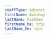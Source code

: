 ```yaml
---
staffType: adjunct
firstName: Avishay
lastName: Fishman
firstName_he: אבישי
lastName_he: פישמן
---
```


